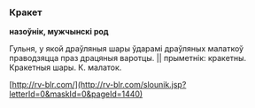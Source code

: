 ### Кракет
**назоўнік, мужчынскі род**

Гульня, у якой драўляныя шары ўдарамі драўляных малаткоў праводзяцца праз драцяныя варотцы. || прыметнік: кракетны. Кракетныя шары. К. малаток.

<a rel="author">[http://rv-blr.com/](http://rv-blr.com/slounik.jsp?letterId=0&maskId=0&pageId=1440)</a>
